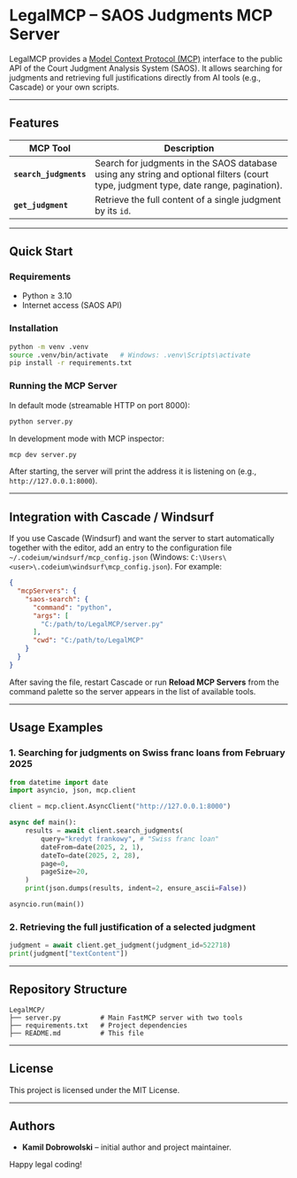 # LegalMCP – SAOS Judgments MCP Server

LegalMCP provides a [Model Context Protocol (MCP)](https://docs.mcp.dev) interface to the public API of the Court Judgment Analysis System (SAOS).
It allows searching for judgments and retrieving full justifications directly from AI tools (e.g., Cascade) or your own scripts.

---

## Features

| MCP Tool           | Description |
|--------------------|-------------|
| **`search_judgments`** | Search for judgments in the SAOS database using any string and optional filters (court type, judgment type, date range, pagination). |
| **`get_judgment`**     | Retrieve the full content of a single judgment by its `id`. |

---

## Quick Start

### Requirements
* Python ≥ 3.10
* Internet access (SAOS API)

### Installation
```bash
python -m venv .venv
source .venv/bin/activate   # Windows: .venv\Scripts\activate
pip install -r requirements.txt
```

### Running the MCP Server
In default mode (streamable HTTP on port 8000):
```bash
python server.py
```

In development mode with MCP inspector:
```bash
mcp dev server.py
```

After starting, the server will print the address it is listening on (e.g., `http://127.0.0.1:8000`).

---

## Integration with Cascade / Windsurf

If you use Cascade (Windsurf) and want the server to start automatically together with the editor, add an entry to the configuration file `~/.codeium/windsurf/mcp_config.json` (Windows: `C:\Users\<user>\.codeium\windsurf\mcp_config.json`). For example:

```json
{
  "mcpServers": {
    "saos-search": {
      "command": "python",
      "args": [
        "C:/path/to/LegalMCP/server.py"
      ],
      "cwd": "C:/path/to/LegalMCP"
    }
  }
}
```

After saving the file, restart Cascade or run **Reload MCP Servers** from the command palette so the server appears in the list of available tools.

---

## Usage Examples

### 1. Searching for judgments on Swiss franc loans from February 2025
```python
from datetime import date
import asyncio, json, mcp.client

client = mcp.client.AsyncClient("http://127.0.0.1:8000")

async def main():
    results = await client.search_judgments(
        query="kredyt frankowy", # "Swiss franc loan"
        dateFrom=date(2025, 2, 1),
        dateTo=date(2025, 2, 28),
        page=0,
        pageSize=20,
    )
    print(json.dumps(results, indent=2, ensure_ascii=False))

asyncio.run(main())
```

### 2. Retrieving the full justification of a selected judgment
```python
judgment = await client.get_judgment(judgment_id=522718)
print(judgment["textContent"])
```

---

## Repository Structure
```
LegalMCP/
├── server.py          # Main FastMCP server with two tools
├── requirements.txt   # Project dependencies
├── README.md          # This file
```

---

## License
This project is licensed under the MIT License.

---

## Authors
* **Kamil Dobrowolski** – initial author and project maintainer.

Happy legal coding!
